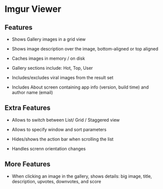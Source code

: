 # Imgur Viewer

## Features
* Shows Gallery images in a grid view

* Shows image description over the image, bottom-aligned or top aligned

* Caches images in memory / on disk

* Gallery sections include: Hot, Top, User

* Includes/excludes viral images from the result set

* Includes About screen containing app info (version, build time) and author name (email)

## Extra Features
* Allows to switch between List/ Grid / Staggered view

* Allows to specify window and sort parameters

* Hides/shows the action bar when scrolling the list

* Handles screnn orientation changes

## More Features
* When clicking an image in the gallery, shows details: big image, title, description, upvotes, downvotes, and score